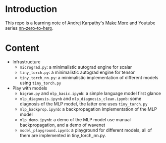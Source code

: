 # Introduction

This repo is a learning note of Andrej Karpathy's [Make More](https://github.com/karpathy/makemore) and Youtube series [nn-zero-to-hero](https://github.com/karpathy/nn-zero-to-hero/).

# Content
- Infrastructure
  - `micrograd.py`: a minimalistic autograd engine for scalar
  - `tiny_torch.py`: a minimalistic autograd engine for tensor
  - `tiny_torch_nn.py`: a minimalistic implementation of different models using `tiny_torch.py`
- Play with models
  - `bigram.py` and `mlp_basic.ipynb`: a simple language model first glance
  - `mlp_diagnosis.ipynb` and `mlp_diagnosis_clean.ipynb`: some diagnosis of the MLP model, the latter one uses `tiny_torch.py`
  - `mlp_backprop.ipynb`: a backpropagation implementation of the MLP model
  - `mlp_demo.ipynb`: a demo of the MLP model use manual backpropagation, and a demo of wavenet
  - `model_playground.ipynb`: a playground for different models, all of them are implemented in tiny_torch_nn.py.

